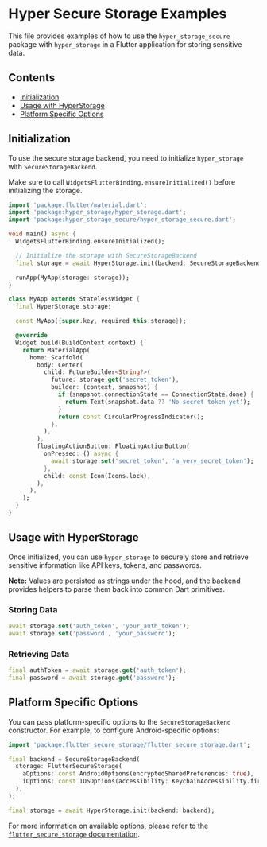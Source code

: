 # Hyper Secure Storage Examples

This file provides examples of how to use the `hyper_storage_secure` package with `hyper_storage` in a Flutter application for storing sensitive data.

## Contents

-   [Initialization](#initialization)
-   [Usage with HyperStorage](#usage-with-hyperstorage)
-   [Platform Specific Options](#platform-specific-options)

## Initialization

To use the secure storage backend, you need to initialize `hyper_storage` with `SecureStorageBackend`.

Make sure to call `WidgetsFlutterBinding.ensureInitialized()` before initializing the storage.

```dart
import 'package:flutter/material.dart';
import 'package:hyper_storage/hyper_storage.dart';
import 'package:hyper_storage_secure/hyper_storage_secure.dart';

void main() async {
  WidgetsFlutterBinding.ensureInitialized();

  // Initialize the storage with SecureStorageBackend
  final storage = await HyperStorage.init(backend: SecureStorageBackend());

  runApp(MyApp(storage: storage));
}

class MyApp extends StatelessWidget {
  final HyperStorage storage;

  const MyApp({super.key, required this.storage});

  @override
  Widget build(BuildContext context) {
    return MaterialApp(
      home: Scaffold(
        body: Center(
          child: FutureBuilder<String?>(
            future: storage.get('secret_token'),
            builder: (context, snapshot) {
              if (snapshot.connectionState == ConnectionState.done) {
                return Text(snapshot.data ?? 'No secret token yet');
              }
              return const CircularProgressIndicator();
            },
          ),
        ),
        floatingActionButton: FloatingActionButton(
          onPressed: () async {
            await storage.set('secret_token', 'a_very_secret_token');
          },
          child: const Icon(Icons.lock),
        ),
      ),
    );
  }
}
```

## Usage with HyperStorage

Once initialized, you can use `hyper_storage` to securely store and retrieve sensitive information like API keys, tokens, and passwords.

**Note:** Values are persisted as strings under the hood, and the backend provides helpers to parse them back into
common Dart primitives.

### Storing Data

```dart
await storage.set('auth_token', 'your_auth_token');
await storage.set('password', 'your_password');
```

### Retrieving Data

```dart
final authToken = await storage.get('auth_token');
final password = await storage.get('password');
```

## Platform Specific Options

You can pass platform-specific options to the `SecureStorageBackend` constructor. For example, to configure Android-specific options:

```dart
import 'package:flutter_secure_storage/flutter_secure_storage.dart';

final backend = SecureStorageBackend(
  storage: FlutterSecureStorage(
    aOptions: const AndroidOptions(encryptedSharedPreferences: true),
    iOptions: const IOSOptions(accessibility: KeychainAccessibility.first_unlock),
  ),
);

final storage = await HyperStorage.init(backend: backend);
```

For more information on available options, please refer to the [`flutter_secure_storage` documentation](https://pub.dev/packages/flutter_secure_storage).
